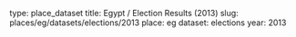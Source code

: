 type: place_dataset
title: Egypt / Election Results (2013)
slug: places/eg/datasets/elections/2013
place: eg
dataset: elections
year: 2013

